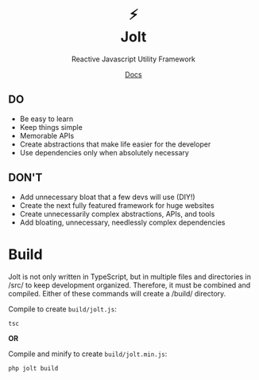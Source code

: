 <div align=center>
  <h1>&#9889;<br>Jolt</h1>
  <p>Reactive Javascript Utility Framework</p>
  <a href='https://github.com/electrikmilk/jolt/wiki'>Docs</a>
</div>

## DO

- Be easy to learn
- Keep things simple
- Memorable APIs
- Create abstractions that make life easier for the developer
- Use dependencies only when absolutely necessary

## DON'T

- Add unnecessary bloat that a few devs will use (DIY!)
- Create the next fully featured framework for huge websites
- Create unnecessarily complex abstractions, APIs, and tools
- Add bloating, unnecessary, needlessly complex dependencies

# Build

Jolt is not only written in TypeScript, but in multiple files and directories in /src/ to keep development organized. Therefore, it must be combined and compiled. Either of these commands will create a /build/ directory.

Compile to create `build/jolt.js`:

```console
tsc
```

**OR**

Compile and minify to create `build/jolt.min.js`:

```console
php jolt build
```
